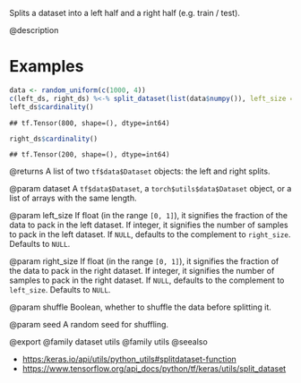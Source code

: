Splits a dataset into a left half and a right half (e.g. train / test).

@description

# Examples

```r
data <- random_uniform(c(1000, 4))
c(left_ds, right_ds) %<-% split_dataset(list(data$numpy()), left_size = 0.8)
left_ds$cardinality()
```

```
## tf.Tensor(800, shape=(), dtype=int64)
```

```r
right_ds$cardinality()
```

```
## tf.Tensor(200, shape=(), dtype=int64)
```

@returns
A list of two `tf$data$Dataset` objects:
the left and right splits.

@param dataset
A `tf$data$Dataset`, a `torch$utils$data$Dataset` object,
or a list of arrays with the same length.

@param left_size
If float (in the range `[0, 1]`), it signifies
the fraction of the data to pack in the left dataset. If integer, it
signifies the number of samples to pack in the left dataset. If
`NULL`, defaults to the complement to `right_size`.
Defaults to `NULL`.

@param right_size
If float (in the range `[0, 1]`), it signifies
the fraction of the data to pack in the right dataset.
If integer, it signifies the number of samples to pack
in the right dataset.
If `NULL`, defaults to the complement to `left_size`.
Defaults to `NULL`.

@param shuffle
Boolean, whether to shuffle the data before splitting it.

@param seed
A random seed for shuffling.

@export
@family dataset utils
@family utils
@seealso
+ <https:/keras.io/api/utils/python_utils#splitdataset-function>
+ <https://www.tensorflow.org/api_docs/python/tf/keras/utils/split_dataset>

